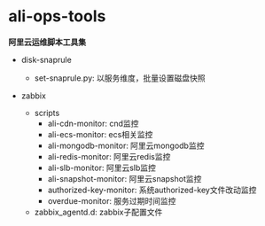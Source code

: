 # ali-ops-tools
**阿里云运维脚本工具集**

- disk-snaprule
    - set-snaprule.py: 以服务维度，批量设置磁盘快照
    
- zabbix
  - scripts
    - ali-cdn-monitor: cnd监控
    - ali-ecs-monitor: ecs相关监控
    - ali-mongodb-monitor: 阿里云mongodb监控
    - ali-redis-monitor: 阿里云redis监控
    - ali-slb-monitor: 阿里云slb监控
    - ali-snapshot-monitor: 阿里云snapshot监控
    - authorized-key-monitor: 系统authorized-key文件改动监控
    - overdue-monitor: 服务过期时间监控
  - zabbix_agentd.d: zabbix子配置文件